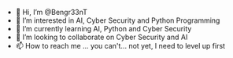 - 👋 Hi, I’m @Bengr33nT
- 👀 I’m interested in AI, Cyber Security and Python Programming
- 🌱 I’m currently learning AI, Python and Cyber Security
- 💞️ I’m looking to collaborate on Cyber Security and AI
- 📫 How to reach me ... you can't... not yet, I need to level up first

<!---
Bengr33nT/Bengr33nT is a ✨ special ✨ repository because its `README.md` (this file) appears on your GitHub profile.
You can click the Preview link to take a look at your changes.
--->
